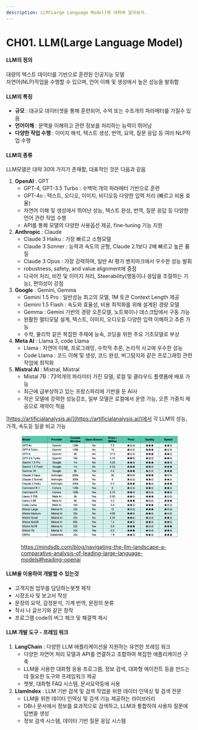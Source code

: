 ```yaml
---
description: LLM(Large Language Model)에 대하여 알아보자.
---
```


# CH01. LLM(Large Language Model)

#### LLM의 정의

대량의 텍스트 데이터를 기반으로 훈련된 인공지능 모델\
자연어(NLP)작업을 수행할 수 있으며, 언어 이해 및 생성에서 높은 성능을 발휘함

#### &#x20;LLM의 특징

* **규모** : 대규모 데이터셋을 통해 훈련되어, 수억 또는 수조개의 파라메터를 가질수 있음
* **언어이해** : 문맥을 이해하고 관련 정보를 처리하는 능력이 뛰어남
* **다양한 작업 수행** : 이미지 해석, 텍스트 생성, 번역, 요약, 질문 응답 등 여러 NLP작업 수행

#### LLM의 종류

LLM모델은 대략 30여 가지가 존재함, 대표적인 것은 다음과 같음

1. **OpenAI**  : GPT&#x20;
   * GPT-4, GPT-3.5 Turbo : 수백억 개의 파라메터 기반으로 훈련
   * GPT-4o : 텍스트, 오디오, 이미지, 비디오등 다양한 입력 처리 (빠르고 비용 효율)
   * 자연어 이해 및 생성에서 뛰어난 성능, 텍스트 완성, 번역, 질문 응답 등 다양한 언어 관련 작업 수행
   * API를 통해 모델의 다양한 사용옵션 제공, fine-tuning 기능 지원
2. **Anthropic** : Claude&#x20;
   * Claude 3 Haiku : 가장 빠르고 소형모델
   * Claude 3 Sonner :  능력과 속도의 균형, Claude 2.1보다 2배 빠르고 높은 품질
   * Claude 3 Opus : 가장 강력하며, 일반 AI 평가 벤치마크에서 우수한 성능 발휘
   * robustness, safety, and value alignment에 중점
   * 다국어 처리, 비전 및 이미지 처리,  Steerability(행동이나 응답을 조절하는 기능), 편의성이 강점
3. **Google** : Gemini, Gemma
   * Gemini 1.5 Pro : 일반성능   최고의 모델, 1M 토큰 Context Length 제공
   * Gemini 1.5 Flash : 속도와 효율성, 비용 최적화를 위해 설계된 경량 모델
   * Gemma : Gemini 기반의 경량 오픈모델, 노트북이나 데스크탑에서 구동 가능
   * 원활한 멀티모달 설계, 텍스트, 이미지, 오디오등 다양한 입력 이해하고 추론 가능
   * 수학, 물리학 같은 복잡한 주제에 능숙, 코딩을 위한 주요 기초모델로 부상
4. **Meta AI** : Llama 3, code Llama
   * Llama : 자연어 이해, 프로그래밍, 수학적 추론, 논리적 사고에 우수한 성능
   * Code Llama : 코드 이해 및 생성, 코드 완성, 버그탐지와   같은 프로그래밍 관련 작업에 최적화&#x20;
5. **Mistral AI** : Mistral, Mixtral
   * Mistal 7B :  73억개의 파라미터 가진 모델,  로컬 및 클라우드 플랫폼에 배포 가능
   * 최근에 급부상하고 있는 프랑스파리에 기반을 둔 AI사
   * 작은 모델에 강력한 성능강조, 일부 모델은 로컬에서 운영 가능,  오픈 가중치 제공으로 제약이 적음

[https://artificialanalysis.ai/](https://artificialanalysis.ai/)에서 각 LLM의 성능, 가격, 속도등 일괄 비교 가능

<figure><img src=".gitbook/assets/image (1).png" alt=""><figcaption><p><a href="https://mindsdb.com/blog/navigating-the-llm-landscape-a-comparative-analysis-of-leading-large-language-models#heading-openai">https://mindsdb.com/blog/navigating-the-llm-landscape-a-comparative-analysis-of-leading-large-language-models#heading-openai</a></p></figcaption></figure>

#### LLM을 이용하여 개발할 수 있는것

* 고객지원 업무를 담당하는봇챗 제작
* 시장조사 및 보고서 작성
* 문장의 요약, 감정분석, 기계 번역, 문장의 분류
* 작사 나 글쓰기와 같은 창작
* 프로그램 code의 버그 체크  및 해결책 제시

#### LLM 개발 도구 - 프레임 워크

1. **LangChain** : 다양한 LLM 애플리케이션을 지원하는 유연한 프레임 워크
   * 다양한 자연어 처리 모델과 API를 연결하고 조합하여 복잡한 애플리케이션 구축
   * LLM을 사용한 대화형 응용 프로그램, 정보 검색, 대화형 에이전트 등을 만드는데 필요한 도구와 프레임워크 제공
   * 챗봇, 대화형 FAQ 시스템, 문서요약등에 사용
2. **LlamIndex** : LLM 기반 검색 및 검색 작업을 위한 데이터 인덱싱 및 검색 전문
   * LLM을 위한 데이터 인덱싱 및 검색 기능 제공하는 라이브러리
   * DB나 문서에서 정보를 효과적으로 검색하고, LLM과 통합하여 사용자 질문에 답변을 생성
   * 정보 검색 시스템, 데이터 기반 질문 응답 시스템
